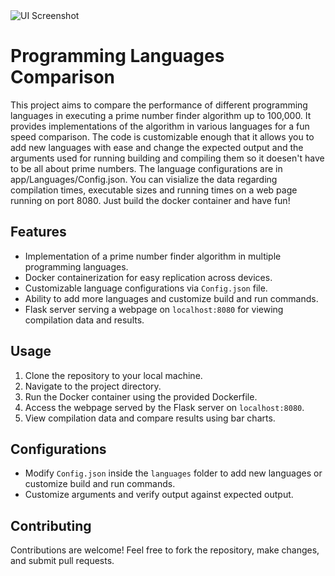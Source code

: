 <img src="Images/UI/screenshot.png" alt="UI Screenshot">

# Programming Languages Comparison

This project aims to compare the performance of different programming languages in executing a prime number finder algorithm up to 100,000. It provides implementations of the algorithm in various languages for a fun speed comparison. The code is customizable enough that it allows you to add new languages with ease and change the expected output and the arguments used for running building and compiling them so it doesen't have to be all about prime numbers. The language configurations are in app/Languages/Config.json. You can visialize the data regarding compilation times, executable sizes and running times on a web page running on port 8080. Just build the docker container and have fun!

## Features

- Implementation of a prime number finder algorithm in multiple programming languages.
- Docker containerization for easy replication across devices.
- Customizable language configurations via `Config.json` file.
- Ability to add more languages and customize build and run commands.
- Flask server serving a webpage on `localhost:8080` for viewing compilation data and results.

## Usage

1. Clone the repository to your local machine.
2. Navigate to the project directory.
3. Run the Docker container using the provided Dockerfile.
4. Access the webpage served by the Flask server on `localhost:8080`.
5. View compilation data and compare results using bar charts.

## Configurations

- Modify `Config.json` inside the `languages` folder to add new languages or customize build and run commands.
- Customize arguments and verify output against expected output.

## Contributing

Contributions are welcome! Feel free to fork the repository, make changes, and submit pull requests.
